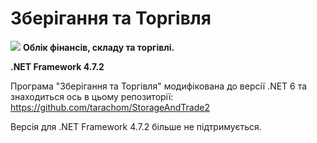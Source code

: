 # Зберігання та Торгівля

 <img src="https://accounting.org.ua/images/storage_and_trade.ico" /> <b>Облік фінансів, складу та торгівлі.</b>
 
 <b>.NET Framework 4.7.2</b>
 
  Програма "Зберігання та Торгівля" модифікована до версії .NET 6 та знаходиться ось в цьому репозиторії: 
  https://github.com/tarachom/StorageAndTrade2
  
  Версія для .NET Framework 4.7.2 більше не підтримується.
